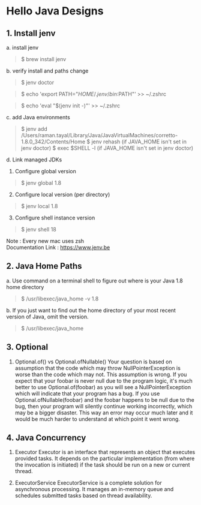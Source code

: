 # Hello Java Designs


## 1. Install jenv 

a. install jenv
> $ brew install jenv

b. verify install and paths change
> $ jenv doctor

> $ echo 'export PATH="$HOME/.jenv/bin:$PATH"' >> ~/.zshrc

> $ echo 'eval "$(jenv init -)"' >> ~/.zshrc

c. add Java environments 
> $ jenv add /Users/raman.tayal/Library/Java/JavaVirtualMachines/corretto-1.8.0_342/Contents/Home
> $ jenv rehash (if JAVA_HOME isn't set in jenv doctor)
> $ exec $SHELL -l (if JAVA_HOME isn't set in jenv doctor)

d. Link managed JDKs 
1. Configure global version
> $ jenv global 1.8

2. Configure local version (per directory)
> $ jenv local 1.8

3. Configure shell instance version
> $ jenv shell 18


Note : Every new mac uses zsh \
Documentation Link : https://www.jenv.be


## 2. Java Home Paths

a. Use command on a terminal shell to figure out where is your Java 1.8 home directory
> $ /usr/libexec/java_home -v 1.8

b. If you just want to find out the home directory of your most recent version of Java, omit the version.
> $ /usr/libexec/java_home

## 3. Optional 

1. Optional.of() vs Optional.ofNullable()
Your question is based on assumption that the code which may throw NullPointerException is worse than the code which may not. This assumption is wrong. If you expect that your foobar is never null due to the program logic, it's much better to use Optional.of(foobar) as you will see a NullPointerException which will indicate that your program has a bug. If you use Optional.ofNullable(foobar) and the foobar happens to be null due to the bug, then your program will silently continue working incorrectly, which may be a bigger disaster. This way an error may occur much later and it would be much harder to understand at which point it went wrong.

## 4. Java Concurrency 

1. Executor 
Executor is an interface that represents an object that executes provided tasks. It depends on the particular implementation (from where the invocation is initiated) if the task should be run on a new or current thread.

2. ExecutorService
ExecutorService is a complete solution for asynchronous processing. It manages an in-memory queue and schedules submitted tasks based on thread availability.





